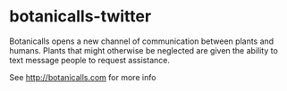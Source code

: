 # botanicalls-twitter
Botanicalls opens a new channel of communication between plants and humans. Plants that might otherwise be neglected are given the ability to text message people to request assistance.

See http://botanicalls.com for more info
